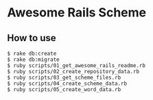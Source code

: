 # Awesome Rails Scheme

## How to use
```
$ rake db:create
$ rake db:migrate
$ ruby scripts/01_get_awesome_rails_readme.rb
$ ruby scripts/02_create_repository_data.rb
$ ruby scripts/03_get_scheme_files.rb
$ ruby scripts/04_create_scheme_data.rb
$ ruby scripts/05_create_word_data.rb
```
